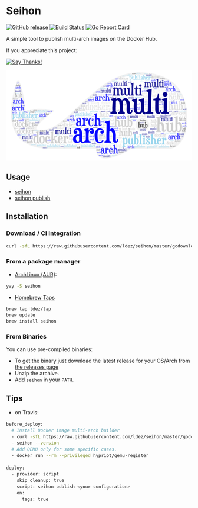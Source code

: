 # Seihon

[![GitHub release](https://img.shields.io/github/release/ldez/seihon.svg)](https://github.com/ldez/seihon/releases/latest)
[![Build Status](https://travis-ci.com/ldez/seihon.svg?branch=master)](https://travis-ci.com/ldez/seihon)
[![Go Report Card](https://goreportcard.com/badge/github.com/ldez/seihon)](https://goreportcard.com/report/github.com/ldez/seihon)

A simple tool to publish multi-arch images on the Docker Hub.

If you appreciate this project:

[![Say Thanks!](https://img.shields.io/badge/Say%20Thanks-!-1EAEDB.svg?style=for-the-badge)](https://saythanks.io/to/ldez)

![image](docs/img.png)

## Usage

- [seihon](docs/seihon.md)
- [seihon publish](docs/seihon_publish.md)

## Installation

### Download / CI Integration

```bash
curl -sfL https://raw.githubusercontent.com/ldez/seihon/master/godownloader.sh | bash -s -- -b $GOPATH/bin v0.4.3
```

<!--
To generate the script:

```bash
godownloader --repo=ldez/seihon -o godownloader.sh

# or

godownloader --repo=ldez/seihon > godownloader.sh
```
-->

### From a package manager

- [ArchLinux (AUR)](https://aur.archlinux.org/packages/seihon/):
```bash
yay -S seihon
```

- [Homebrew Taps](https://github.com/ldez/homebrew-tap)
```bash
brew tap ldez/tap
brew update
brew install seihon
```

### From Binaries

You can use pre-compiled binaries:

* To get the binary just download the latest release for your OS/Arch from [the releases page](https://github.com/ldez/seihon/releases/)
* Unzip the archive.
* Add `seihon` in your `PATH`.

## Tips

- on Travis:

```bash
before_deploy:
  # Install Docker image multi-arch builder
  - curl -sfL https://raw.githubusercontent.com/ldez/seihon/master/godownloader.sh | bash -s -- -b "${GOPATH}/bin" ${SEIHON_VERSION}
  - seihon --version
  # Add QEMU only for some specific cases.
  - docker run --rm --privileged hypriot/qemu-register

deploy:
  - provider: script
    skip_cleanup: true
    script: seihon publish <your configuration>
    on:
      tags: true
```
